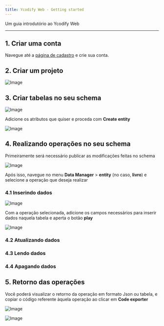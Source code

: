 ```yaml
---
title: Ycodify Web - Getting started
---
```


Um guia introdutório ao Ycodify Web

---

## 1. Criar uma conta

Navegue até a [página de cadastro](https://api.ycodify.com/app/index.html?do=r) e crie sua conta.

## 2. Criar um projeto

![Image](/images/yc-web/1.png)

## 3. Criar tabelas no seu schema

![Image](/images/yc-web/2.png)

Adicione os atributos que quiser e proceda com **Create entity**

![Image](/images/yc-web/3.png)

## 4. Realizando operações no seu schema

Primeiramente será necessário publicar as modificações feitas no schema

![Image](/images/yc-web/4.png)

Após isso, navegue no menu **Data Manager** > **entity** (no caso, **livro**) e selecione a operação que deseja realizar

### 4.1 Inserindo dados

![Image](/images/yc-web/5.png)

Com a operação selecionada, adicione os campos necessários para inserir dados naquela tabela e aperta o botão **play**

![Image](/images/yc-web/6.png)

### 4.2 Atualizando dados

### 4.3 Lendo dados

### 4.4 Apagando dados

## 5. Retorno das operações

Você poderá visualizar o retorno da operação em formato Json ou tabela, e copiar o código referente àquela operação ao clicar em **Code exporter**

![Image](/images/yc-web/7.png)

![Image](/images/yc-web/.png)

